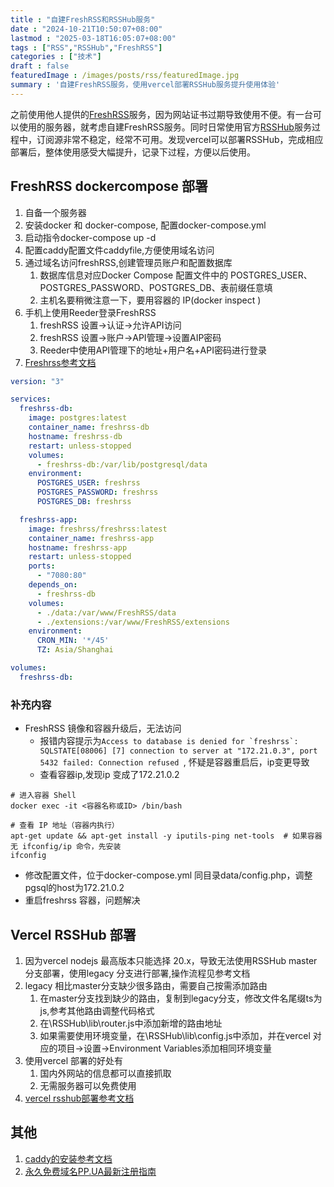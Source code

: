 ```yaml
---
title : "自建FreshRSS和RSSHub服务"
date : "2024-10-21T10:50:07+08:00" 
lastmod : "2025-03-18T16:05:07+08:00" 
tags : ["RSS","RSSHub","FreshRSS"] 
categories : ["技术"]
draft : false
featuredImage : /images/posts/rss/featuredImage.jpg
summary : '自建FreshRSS服务，使用vercel部署RSSHub服务提升使用体验'
---
```


之前使用他人提供的[FreshRSS](https://github.com/FreshRSS/FreshRSS)服务，因为网站证书过期导致使用不便。有一台可以使用的服务器，就考虑自建FreshRSS服务。同时日常使用官方[RSSHub](https://github.com/DIYgod/RSSHub)服务过程中，订阅源非常不稳定，经常不可用。发现vercel可以部署RSSHub，完成相应部署后，整体使用感受大幅提升，记录下过程，方便以后使用。 

## FreshRSS dockercompose 部署
1. 自备一个服务器
2. 安装docker 和 docker-compose, 配置docker-compose.yml
3. 启动指令docker-compose up -d
4. 配置caddy配置文件caddyfile,方便使用域名访问
5. 通过域名访问freshRSS,创建管理员账户和配置数据库
    1. 数据库信息对应Docker Compose 配置文件中的 POSTGRES_USER、POSTGRES_PASSWORD、POSTGRES_DB、表前缀任意填
    2. 主机名要稍微注意一下，要用容器的 IP(docker inspect <container id>)
6. 手机上使用Reeder登录FreshRSS
    1. freshRSS 设置->认证->允许API访问
    2. freshRSS 设置->账户->API管理->设置AIP密码
    3. Reeder中使用API管理下的地址+用户名+API密码进行登录
7. [Freshrss参考文档](https://blog.ichr.me/post/docker-freshrss-setup/)

```yaml
version: "3"

services:
  freshrss-db:
    image: postgres:latest
    container_name: freshrss-db
    hostname: freshrss-db
    restart: unless-stopped
    volumes:
      - freshrss-db:/var/lib/postgresql/data
    environment:
      POSTGRES_USER: freshrss
      POSTGRES_PASSWORD: freshrss
      POSTGRES_DB: freshrss

  freshrss-app:
    image: freshrss/freshrss:latest
    container_name: freshrss-app
    hostname: freshrss-app
    restart: unless-stopped
    ports:
      - "7080:80"
    depends_on:
      - freshrss-db
    volumes:
      - ./data:/var/www/FreshRSS/data
      - ./extensions:/var/www/FreshRSS/extensions
    environment:
      CRON_MIN: '*/45'
      TZ: Asia/Shanghai

volumes:
  freshrss-db:
```
### 补充内容
- FreshRSS 镜像和容器升级后，无法访问
  - 报错内容提示为```Access to database is denied for `freshrss`: SQLSTATE[08006] [7] connection to server at "172.21.0.3", port 5432 failed: Connection refused ```, 怀疑是容器重启后，ip变更导致
  - 查看容器ip,发现ip 变成了172.21.0.2

```text
# 进入容器 Shell
docker exec -it <容器名称或ID> /bin/bash

# 查看 IP 地址（容器内执行）
apt-get update && apt-get install -y iputils-ping net-tools  # 如果容器无 ifconfig/ip 命令，先安装
ifconfig
```

- 修改配置文件，位于docker-compose.yml 同目录data/config.php，调整pgsql的host为172.21.0.2
- 重启freshrss 容器，问题解决

## Vercel RSSHub 部署
1. 因为vercel nodejs 最高版本只能选择 20.x，导致无法使用RSSHub master分支部署，使用legacy 分支进行部署,操作流程见参考文档
2. legacy 相比master分支缺少很多路由，需要自己按需添加路由
    1. 在master分支找到缺少的路由，复制到legacy分支，修改文件名尾缀ts为js,参考其他路由调整代码格式
    2. 在\RSSHub\lib\router.js中添加新增的路由地址
    3. 如果需要使用环境变量，在\RSSHub\lib\config.js中添加，并在vercel 对应的项目->设置->Environment Variables添加相同环境变量
3. 使用vercel 部署的好处有
    1. 国内外网站的信息都可以直接抓取
    2. 无需服务器可以免费使用
4. [vercel rsshub部署参考文档](https://cloud.tencent.com/developer/article/2432561)

## 其他
1. [caddy的安装参考文档](https://xiaoshame.github.io/posts/ios_download/)
2. [永久免费域名PP.UA最新注册指南](https://zhuanlan.zhihu.com/p/630011467)
